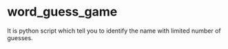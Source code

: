 # word_guess_game
It is python script which tell you to identify the name with limited number of guesses.
